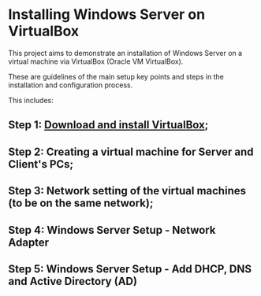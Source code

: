 # Installing Windows Server on VirtualBox

This project aims to demonstrate an installation of Windows Server on a virtual machine via VirtualBox (Oracle VM VirtualBox).

These are guidelines of the main setup key points and steps in the installation and configuration process.



This includes:

## Step 1: [Download and install VirtualBox](https://github.com/tbachvarova/Installing-Windows-Server-on-VirtualBox/blob/main/step_01.md);
## Step 2: Creating a virtual machine for Server and Client's PCs;
## Step 3: Network setting of the virtual machines (to be on the same network);
## Step 4: Windows Server Setup - Network Adapter

## Step 5: Windows Server Setup - Add DHCP, DNS and Active Directory (AD)
